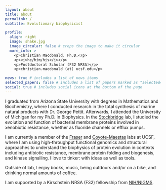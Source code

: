 ```yaml
---
layout: about
title: about
permalink: /
subtitle: Evolutionary biophysicist

profile:
  align: right
  image: shake.jpg
  image_circular: false # crops the image to make it circular
  more_info: >
    <p>Christian Macdonald, Ph.D.</p>
    <p><i>he/him/his</i></p>
    <p>Postdoctoral Scholar (F32 NRSA)</p>
    <p>christian.macdonald (at) ucsf.edu</p>

news: true # includes a list of news items
selected_papers: false # includes a list of papers marked as "selected={true}"
social: true # includes social icons at the bottom of the page
---
```


I graduated from Arizona State University with degrees in Mathematics and Biochemistry, where I conducted research in the total synthesis of marine natural products with Dr. George Pettit. Afterwards, I attended the University of Michigan for my Ph.D. in Biophysics. In the [Stockbridge](https://lsa.umich.edu/mcdb/people/faculty/stockbr.html) lab, I studied the evolution and function of bacterial membrane proteins involved in xenobiotic resistance, whether as fluoride channels or efflux pumps.

I am currently a member of the [Fraser](https://fraserlab.com/) and [Coyote-Maestas](https://www.wcoyotelab.com/) labs at UCSF, where I am using high-throughput functional genomics and structural approaches to understand the biophysics of protein evolution in contexts including antibiotic resistance, membrane protein folding and biogenesis, and kinase signalling. I love to tinker: with ideas as well as tools.

Outside of lab, I enjoy books, music, being outdoors and/or on a bike, and drinking normal amounts of coffee.

I am supported by a Kirschstein NRSA (F32) fellowship from [NIH/NIGMS](https://www.nigms.nih.gov/).
